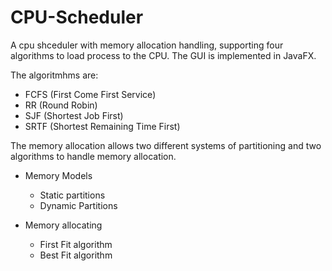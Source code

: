 # CPU-Scheduler

A cpu shceduler with memory allocation handling, supporting four algorithms to load process to the CPU. The GUI is implemented in JavaFX.

The algoritmhms are:

  - FCFS (First Come First Service)
  - RR (Round Robin)
  - SJF (Shortest Job First)
  - SRTF (Shortest Remaining Time First)
  
The memory allocation allows two different systems of partitioning and two algorithms to handle memory allocation.

  - Memory Models
  
    - Static partitions
    - Dynamic Partitions
    
  - Memory allocating
  
    - First Fit algorithm
    - Best Fit algorithm

